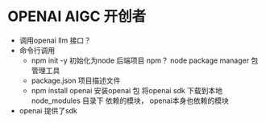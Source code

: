 # OPENAI AIGC 开创者

- 调用openai llm 接口？
- 命令行调用
    - npm init -y 初始化为node 后端项目
        npm？ node package manager 包管理工具
    - package.json 项目描述文件
    - npm install openai 安装openai 包
        将openai sdk 下载到本地 node_modules 目录下
        依赖的模块，  openai本身也依赖的模块 
- openai 提供了sdk